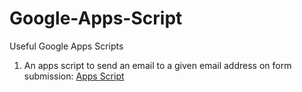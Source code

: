 # Google-Apps-Script
Useful Google Apps Scripts

1. An apps script to send an email to a given email address on form submission: [Apps Script](https://github.com/jmclauchlan/Google-Apps-Script/blob/master/GAS_onFormSubmit.js)

